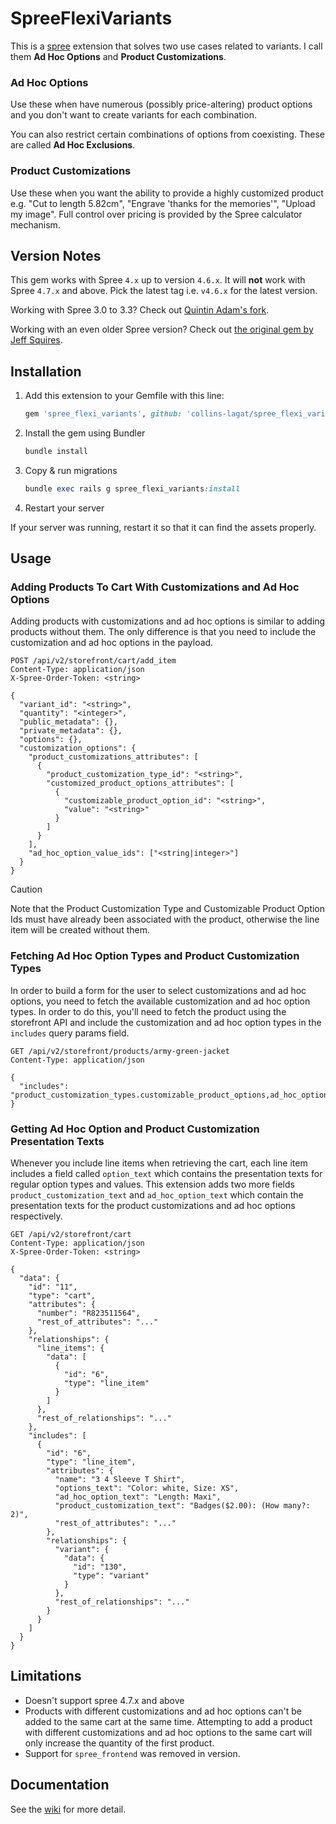 # SpreeFlexiVariants

This is a [spree](http://spreecommerce.com) extension that solves two use cases related to variants. I call them **Ad Hoc Options** and **Product Customizations**.

### Ad Hoc Options

Use these when have numerous (possibly price-altering) product options and you don't want to create variants for each combination.

You can also restrict certain combinations of options from coexisting. These are called **Ad Hoc Exclusions**.

### Product Customizations

Use these when you want the ability to provide a highly customized product e.g. "Cut to length 5.82cm", "Engrave 'thanks for the memories'", "Upload my image". Full control over pricing is provided by the Spree calculator mechanism.

## Version Notes

This gem works with Spree `4.x` up to version `4.6.x`. It will **not** work with Spree `4.7.x` and above. Pick the latest tag i.e. `v4.6.x` for the latest version.

Working with Spree 3.0 to 3.3? Check out [Quintin Adam's fork](https://github.com/QuintinAdam/spree_flexi_variants).

Working with an even older Spree version? Check out [the original gem by Jeff Squires](https://github.com/jsqu99/spree_flexi_variants).

## Installation

1. Add this extension to your Gemfile with this line:

   ```ruby
   gem 'spree_flexi_variants', github: 'collins-lagat/spree_flexi_variants', tag: 'v4.6.6'
   ```

2. Install the gem using Bundler

   ```ruby
   bundle install
   ```

3. Copy & run migrations

   ```ruby
   bundle exec rails g spree_flexi_variants:install
   ```

4. Restart your server

If your server was running, restart it so that it can find the assets properly.


## Usage

### Adding Products To Cart With Customizations and Ad Hoc Options
Adding products with customizations and ad hoc options is similar to adding products without them. The only difference is that you need to include the customization and ad hoc options in the payload.

```http
POST /api/v2/storefront/cart/add_item
Content-Type: application/json
X-Spree-Order-Token: <string>

{
  "variant_id": "<string>",
  "quantity": "<integer>",
  "public_metadata": {},
  "private_metadata": {},
  "options": {},
  "customization_options": {
    "product_customizations_attributes": [
      {
        "product_customization_type_id": "<string>",
        "customized_product_options_attributes": [
          {
            "customizable_product_option_id": "<string>",
            "value": "<string>"
          }
        ]
      }
    ],
    "ad_hoc_option_value_ids": ["<string|integer>"]
  }
}
```
> [!CAUTION]
> Note that the Product Customization Type and Customizable Product Option Ids must have already been associated with the product, otherwise the line item will be created without them.

### Fetching Ad Hoc Option Types and Product Customization Types
In order to build a form for the user to select customizations and ad hoc options, you need to fetch the available customization and ad hoc option types. In order to do this, you'll need to fetch the product using the storefront API and include the customization and ad hoc option types in the `includes` query params field.
```http
GET /api/v2/storefront/products/army-green-jacket
Content-Type: application/json

{
  "includes": "product_customization_types.customizable_product_options,ad_hoc_option_types.ad_hoc_option_values"
}
```

### Getting Ad Hoc Option and Product Customization Presentation Texts
Whenever you include line items when retrieving the cart, each line item includes a field called `option_text` which contains the presentation texts for regular option types and values. This extension adds two more fields `product_customization_text` and `ad_hoc_option_text` which contain the presentation texts for the product customizations and ad hoc options respectively.

```http
GET /api/v2/storefront/cart
Content-Type: application/json
X-Spree-Order-Token: <string>

{
  "data": {
    "id": "11",
    "type": "cart",
    "attributes": {
      "number": "R823511564",
      "rest_of_attributes": "..."
    },
    "relationships": {
      "line_items": {
        "data": [
          {
            "id": "6",
            "type": "line_item"
          }
        ]
      },
      "rest_of_relationships": "..."
    },
    "includes": [
      {
        "id": "6",
        "type": "line_item",
        "attributes": {
          "name": "3 4 Sleeve T Shirt",
          "options_text": "Color: white, Size: XS",
          "ad_hoc_option_text": "Length: Maxi",
          "product_customization_text": "Badges($2.00): (How many?: 2)",
          "rest_of_attributes": "..."
        },
        "relationships": {
          "variant": {
            "data": {
              "id": "130",
              "type": "variant"
            }
          },
          "rest_of_relationships": "..."
        }
      }
    ]
  }
}
```

## Limitations

- Doesn't support spree 4.7.x and above
- Products with different customizations and ad hoc options can't be added to the same cart at the same time. Attempting to add a product with different customizations and ad hoc options to the same cart will only increase the quantity of the first product.
- Support for `spree_frontend` was removed in version.

## Documentation

See the [wiki](https://github.com/jsqu99/spree_flexi_variants/wiki) for more detail.
